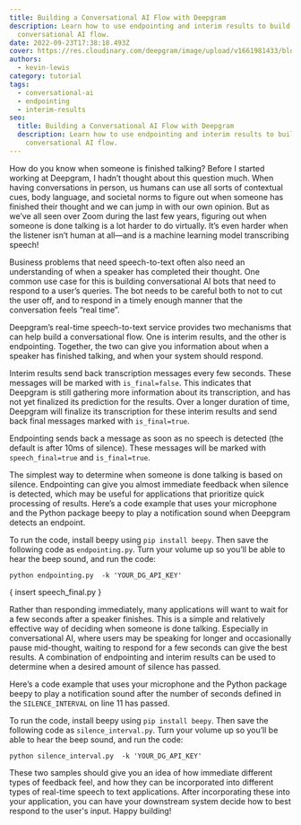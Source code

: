 ```yaml
---
title: Building a Conversational AI Flow with Deepgram
description: Learn how to use endpointing and interim results to build a
  conversational AI flow.
date: 2022-09-23T17:38:18.493Z
cover: https://res.cloudinary.com/deepgram/image/upload/v1661981433/blog/all-about-transcription-for-real-time-audio-streaming/all-about-real-time-audio-streaming-thumb-554x220-.png
authors:
  - kevin-lewis
category: tutorial
tags:
  - conversational-ai
  - endpointing
  - interim-results
seo:
  title: Building a Conversational AI Flow with Deepgram
  description: Learn how to use endpointing and interim results to build a
    conversational AI flow.
---
```

How do you know when someone is finished talking? Before I started working at Deepgram, I hadn’t thought about this question much. When having conversations in person, us humans can use all sorts of contextual cues, body language, and societal norms to figure out when someone has finished their thought and we can jump in with our own opinion. But as we’ve all seen over Zoom during the last few years, figuring out when someone is done talking is a lot harder to do virtually. It’s even harder when the listener isn’t human at all—and is a machine learning model transcribing speech!

Business problems that need speech-to-text often also need an understanding of when a speaker has completed their thought. One common use case for this is building conversational AI bots that need to respond to a user’s queries. The bot needs to be careful both to not to cut the user off, and to respond in a timely enough manner that the conversation feels “real time”.

Deepgram’s real-time speech-to-text service provides two mechanisms that can help build a conversational flow. One is interim results, and the other is endpointing. Together, the two can give you information about when a speaker has finished talking, and when your system should respond.

Interim results send back transcription messages every few seconds. These messages will be marked with `is_final=false`. This indicates that Deepgram is still gathering more information about its transcription, and has not yet finalized its prediction for the results. Over a longer duration of time, Deepgram will finalize its transcription for these interim results and send back final messages marked with `is_final=true`.

Endpointing sends back a message as soon as no speech is detected (the default is after 10ms of silence). These messages will be marked with `speech_final=true` and `is_final=true`. 

The simplest way to determine when someone is done talking is based on silence. Endpointing can give you almost immediate feedback when silence is detected, which may be useful for applications that prioritize quick processing of results. Here’s a code example that uses your microphone and the Python package beepy to play a notification sound when Deepgram detects an endpoint.

To run the code, install beepy using `pip install beepy`. Then save the following code as `endpointing.py`. Turn your volume up so you’ll be able to hear the beep sound, and run the code:

`python endpointing.py  -k 'YOUR_DG_API_KEY'`

{ insert speech_final.py }

Rather than responding immediately, many applications will want to wait for a few seconds after a speaker finishes. This is a simple and relatively effective way of deciding when someone is done talking. Especially in conversational AI, where users may be speaking for longer and occasionally pause mid-thought, waiting to respond for a few seconds can give the best results. A combination of endpointing and interim results can be used to determine when a desired amount of silence has passed.

Here’s a code example that uses your microphone and the Python package beepy to play a notification sound after the number of seconds defined in the `SILENCE_INTERVAL` on line 11 has passed. 

To run the code, install beepy using `pip install beepy`. Then save the following code as `silence_interval.py`. Turn your volume up so you’ll be able to hear the beep sound, and run the code:

`python silence_interval.py  -k 'YOUR_DG_API_KEY'`

These two samples should give you an idea of how immediate different types of feedback feel, and how they can be incorporated into different types of real-time speech to text applications. After incorporating these into your application, you can have your downstream system decide how to best respond to the user's input. Happy building!